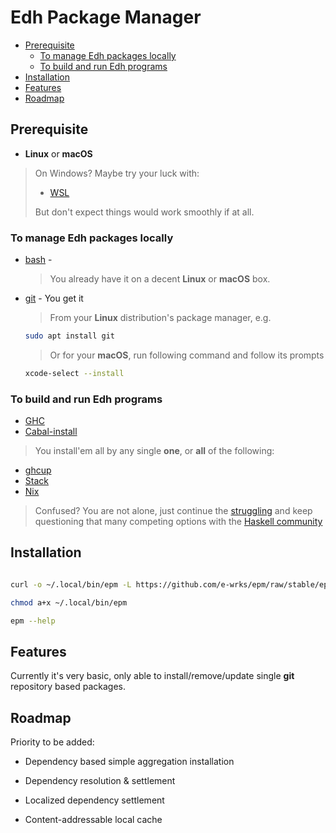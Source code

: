 # Edh Package Manager

- [Prerequisite](#prerequisite)
  - [To manage Edh packages locally](#to-manage-edh-packages-locally)
  - [To build and run Edh programs](#to-build-and-run-edh-programs)
- [Installation](#installation)
- [Features](#features)
- [Roadmap](#roadmap)

## Prerequisite

- **Linux** or **macOS**

> On Windows? Maybe try your luck with:
>
> - [WSL](https://en.wikipedia.org/wiki/Windows_Subsystem_for_Linux)
>
> But don't expect things would work smoothly if at all.

### To manage Edh packages locally

- [bash](https://www.gnu.org/software/bash/) -

  > You already have it on a decent **Linux** or **macOS** box.

- [git](https://git-scm.com/) - You get it

  > From your **Linux** distribution's package manager, e.g.

  ```bash
  sudo apt install git
  ```

  > Or for your **macOS**, run following command and follow its prompts

  ```bash
  xcode-select --install
  ```

### To build and run Edh programs

- [GHC](https://haskell.org/ghc)
- [Cabal-install](https://www.haskell.org/cabal)

> You install'em all by any single **one**, or **all** of the following:

- [ghcup](https://www.haskell.org/ghcup)
- [Stack](https://haskellstack.org)
- [Nix](https://nixos.org/download.html)

> Confused? You are not alone, just continue the
> [struggling](https://www.reddit.com/r/haskell/comments/a69ww2/struggling_to_get_started_with_developing_with)
> and keep questioning that many competing options with the
> [Haskell community](https://www.haskell.org/community)

## Installation

```bash

curl -o ~/.local/bin/epm -L https://github.com/e-wrks/epm/raw/stable/epm

chmod a+x ~/.local/bin/epm

epm --help

```

## Features

Currently it's very basic, only able to install/remove/update single **git**
repository based packages.

## Roadmap

Priority to be added:

- Dependency based simple aggregation installation

- Dependency resolution & settlement

- Localized dependency settlement

- Content-addressable local cache
